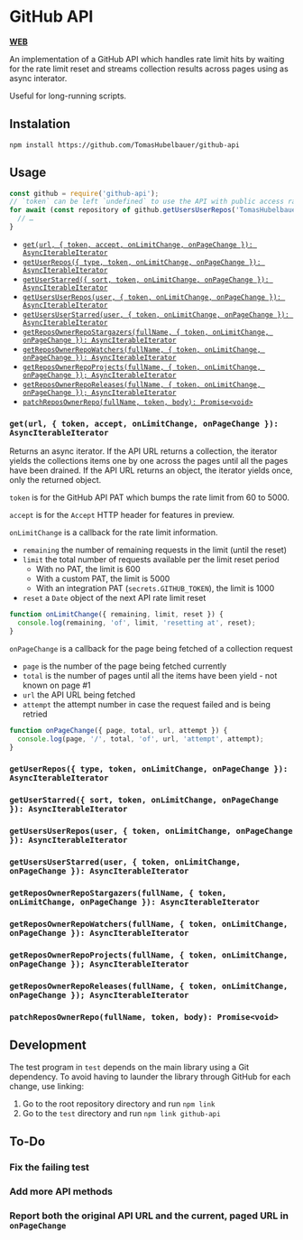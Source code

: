 # GitHub API

[**WEB**](https://tomashubelbauer.github.io/github-api)

An implementation of a GitHub API which handles rate limit hits by waiting for
the rate limit reset and streams collection results across pages using as async
interator.

Useful for long-running scripts.

## Instalation

`npm install https://github.com/TomasHubelbauer/github-api`

## Usage

```js
const github = require('github-api');
// `token` can be left `undefined` to use the API with public access rate limits
for await (const repository of github.getUsersUserRepos('TomasHubelbauer', { token })) {
  // …
}
```

- [`get(url, { token, accept, onLimitChange, onPageChange }): AsyncIterableIterator`](#geturl--token-accept-onlimitchange-onpagechange--asynciterableiterator)
- [`getUserRepos({ type, token, onLimitChange, onPageChange }): AsyncIterableIterator`](#getuserrepos-type-token-onlimitchange-onpagechange--asynciterableiterator)
- [`getUserStarred({ sort, token, onLimitChange, onPageChange }): AsyncIterableIterator`](#getuserstarred-sort-token-onlimitchange-onpagechange--asynciterableiterator)
- [`getUsersUserRepos(user, { token, onLimitChange, onPageChange }): AsyncIterableIterator`](#getusersuserreposuser--token-onlimitchange-onpagechange--asynciterableiterator)
- [`getUsersUserStarred(user, { token, onLimitChange, onPageChange }): AsyncIterableIterator`](#getusersuserstarrreduser--token-onlimitchange-onpagechange--asynciterableiterator)
- [`getReposOwnerRepoStargazers(fullName, { token, onLimitChange, onPageChange }): AsyncIterableIterator`](#getreposownerrepostargazersfullname--token-onlimitchange-onpagechange--asynciterableiterator)
- [`getReposOwnerRepoWatchers(fullName, { token, onLimitChange, onPageChange }): AsyncIterableIterator`](#getreposownerrepowatchersfullname--token-onlimitchange-onpagechange--asynciterableiterator)
- [`getReposOwnerRepoProjects(fullName, { token, onLimitChange, onPageChange }); AsyncIterableIterator`](#getreposownerrepoprojectsfullname--token-onlimitchange-onpagechange--asynciterableiterator)
- [`getReposOwnerRepoReleases(fullName, { token, onLimitChange, onPageChange }); AsyncIterableIterator`](#getreposownerreporeleasesfullname--token-onlimitchange-onpagechange--asynciterableiterator)
- [`patchReposOwnerRepo(fullName, token, body): Promise<void>`](#patchreposownerrepofullname-token-body-promisevoid)

### `get(url, { token, accept, onLimitChange, onPageChange }): AsyncIterableIterator`

Returns an async iterator. If the API URL returns a collection, the iterator yields the
collections items one by one across the pages until all the pages have been drained.
If the API URL returns an object, the iterator yields once, only the returned object.

`token` is for the GitHub API PAT which bumps the rate limit from 60 to 5000.

`accept` is for the `Accept` HTTP header for features in preview.

`onLimitChange` is a callback for the rate limit information.

- `remaining` the number of remaining requests in the limit (until the reset)
- `limit` the total number of requests available per the limit reset period
  - With no PAT, the limit is 600
  - With a custom PAT, the limit is 5000
  - With an integration PAT (`secrets.GITHUB_TOKEN`), the limit is 1000
- `reset` a `Date` object of the next API rate limit reset

```js
function onLimitChange({ remaining, limit, reset }) {
  console.log(remaining, 'of', limit, 'resetting at', reset);
}
```

`onPageChange` is a callback for the page being fetched of a collection request

- `page` is the number of the page being fetched currently
- `total` is the number of pages until all the items have been yield - not known on page #1
- `url` the API URL being fetched
- `attempt` the attempt number in case the request failed and is being retried

```js
function onPageChange({ page, total, url, attempt }) {
  console.log(page, '/', total, 'of', url, 'attempt', attempt);
}
```

### `getUserRepos({ type, token, onLimitChange, onPageChange }): AsyncIterableIterator`

### `getUserStarred({ sort, token, onLimitChange, onPageChange }): AsyncIterableIterator`

### `getUsersUserRepos(user, { token, onLimitChange, onPageChange }): AsyncIterableIterator`

### `getUsersUserStarred(user, { token, onLimitChange, onPageChange }): AsyncIterableIterator`

### `getReposOwnerRepoStargazers(fullName, { token, onLimitChange, onPageChange }): AsyncIterableIterator`

### `getReposOwnerRepoWatchers(fullName, { token, onLimitChange, onPageChange }): AsyncIterableIterator`

### `getReposOwnerRepoProjects(fullName, { token, onLimitChange, onPageChange }); AsyncIterableIterator`

### `getReposOwnerRepoReleases(fullName, { token, onLimitChange, onPageChange }); AsyncIterableIterator`

### `patchReposOwnerRepo(fullName, token, body): Promise<void>`

## Development

The test program in `test` depends on the main library using a Git dependency.
To avoid having to launder the library through GitHub for each change, use
linking:

1. Go to the root repository directory and run `npm link`
2. Go to the `test` directory and run `npm link github-api`

## To-Do

### Fix the failing test

### Add more API methods

### Report both the original API URL and the current, paged URL in `onPageChange`

